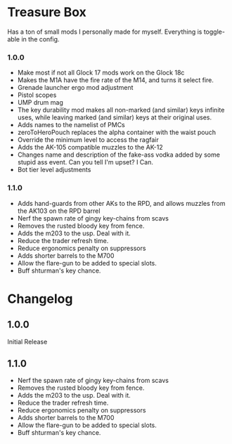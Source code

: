 # Treasure Box
Has a ton of small mods I personally made for myself. Everything is toggle-able in the config.

### 1.0.0

- Make most if not all Glock 17 mods work on the Glock 18c
- Makes the M1A have the fire rate of the M14, and turns it select fire.
- Grenade launcher ergo mod adjustment
- Pistol scopes
- UMP drum mag
- The key durability mod makes all non-marked (and similar) keys infinite uses, while leaving marked (and similar) keys at their original uses.
- Adds names to the namelist of PMCs
- zeroToHeroPouch replaces the alpha container with the waist pouch
- Override the minimum level to access the ragfair
- Adds the AK-105 compatible muzzles to the AK-12
- Changes name and description of the fake-ass vodka added by some stupid ass event. Can you tell I'm upset? I Can.
- Bot tier level adjustments

### 1.1.0

- Adds hand-guards from other AKs to the RPD, and allows muzzles from the AK103 on the RPD barrel
- Nerf the spawn rate of gingy key-chains from scavs
- Removes the rusted bloody key from fence.
- Adds the m203 to the usp. Deal with it.
- Reduce the trader refresh time.
- Reduce ergonomics penalty on suppressors
- Adds shorter barrels to the M700
- Allow the flare-gun to be added to special slots.
- Buff shturman's key chance.

# Changelog
## 1.0.0
 Initial Release

## 1.1.0
- Nerf the spawn rate of gingy key-chains from scavs
- Removes the rusted bloody key from fence.
- Adds the m203 to the usp. Deal with it.
- Reduce the trader refresh time.
- Reduce ergonomics penalty on suppressors
- Adds shorter barrels to the M700
- Allow the flare-gun to be added to special slots.
- Buff shturman's key chance.
